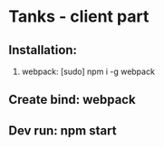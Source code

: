 # Tanks - client part

## Installation:
1) webpack: [sudo] npm i -g webpack

## Create bind: webpack
## Dev run: npm start




